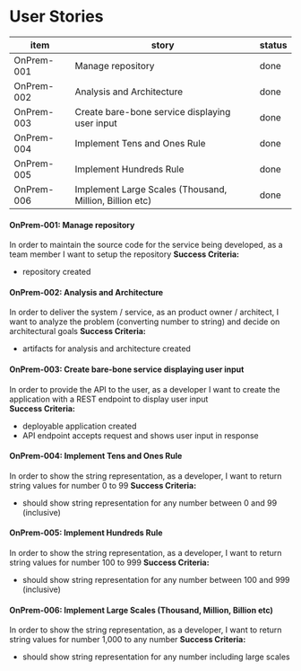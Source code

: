 User Stories
============

item |story | status
-----|------|-------
OnPrem-001 | Manage repository | done
OnPrem-002 | Analysis and Architecture | done
OnPrem-003 | Create bare-bone service displaying user input | done
OnPrem-004 | Implement Tens and Ones Rule | done
OnPrem-005 | Implement Hundreds Rule | done
OnPrem-006 | Implement Large Scales (Thousand, Million, Billion etc) | done

#### OnPrem-001: Manage repository
In order to maintain the source code for the service being developed, as a team member I want 
to setup the repository
**Success Criteria:**
 * repository created

#### OnPrem-002: Analysis and Architecture
In order to deliver the system / service, as an product owner / architect, I want to analyze the 
problem (converting number to string) and decide on architectural goals
**Success Criteria:**
 * artifacts for analysis and architecture created 

#### OnPrem-003: Create bare-bone service displaying user input
In order to provide the API to the user, as a developer I want to create the application with 
a REST endpoint to display user input   
**Success Criteria:**
 * deployable application created
 * API endpoint accepts request and shows user input in response
 
####  OnPrem-004: Implement Tens and Ones Rule
In order to show the string representation, as a developer, I want to return string values
for number 0 to 99
**Success Criteria:**
 * should show string representation for any number between 0 and 99 (inclusive) 
 
####  OnPrem-005: Implement Hundreds Rule
In order to show the string representation, as a developer, I want to return string values
for number 100 to 999
**Success Criteria:**
 * should show string representation for any number between 100 and 999 (inclusive)  
 
####  OnPrem-006: Implement Large Scales (Thousand, Million, Billion etc) 
In order to show the string representation, as a developer, I want to return string values
for number 1,000 to any number
**Success Criteria:**
 * should show string representation for any number including large scales